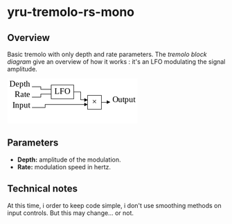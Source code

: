 # yru-tremolo-rs-mono

## Overview
Basic tremolo with only depth and rate parameters. The _tremolo block diagram_
give an overview of how it works : it's an LFO modulating the
signal amplitude.

![tremolo block diagram](diagram/tremolo-diagram.png)

## Parameters
 - **Depth:** amplitude of the modulation.
 - **Rate:** modulation speed in hertz.

## Technical notes

At this time, i order to keep code simple, i don't use smoothing methods on
input controls. But this may change... or not.
